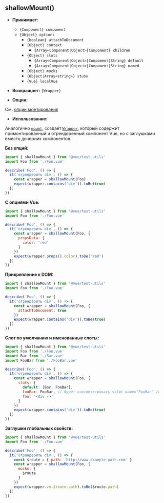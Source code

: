 ## shallowMount()

- **Принимает:**

  - `{Component} component`
  - `{Object} options`
    - `{boolean} attachToDocument`
    - `{Object} context`
      - `{Array<Component|Object>|Component} children`
    - `{Object} slots`
      - `{Array<Component|Object>|Component|String} default`
      - `{Array<Component|Object>|Component|String} named`
    - `{Object} mocks`
    - `{Object|Array<string>} stubs`
    - `{Vue} localVue`

- **Возвращает:** `{Wrapper}`

- **Опции:**

См. [опции монтирования](./options.md)

- **Использование:**

Аналогично [`mount`](mount.md), создаёт [`Wrapper`](wrapper/), который содержит примонтированный и отрендеренный компонент Vue, но с заглушками вместо дочерних компонентов.

**Без опций:**

```js
import { shallowMount } from '@vue/test-utils'
import Foo from './Foo.vue'

describe('Foo', () => {
  it('отрендерить div', () => {
    const wrapper = shallowMount(Foo)
    expect(wrapper.contains('div')).toBe(true)
  })
})
```

**С опциями Vue:**

```js
import { shallowMount } from '@vue/test-utils'
import Foo from './Foo.vue'

describe('Foo', () => {
  it('отрендерить div', () => {
    const wrapper = shallowMount(Foo, {
      propsData: {
        color: 'red'
      }
    })
    expect(wrapper.props().color).toBe('red')
  })
})
```

**Прикрепление к DOM:**

```js
import { shallowMount } from '@vue/test-utils'
import Foo from './Foo.vue'

describe('Foo', () => {
  it('отрендерить div', () => {
    const wrapper = shallowMount(Foo, {
      attachToDocument: true
    })
    expect(wrapper.contains('div')).toBe(true)
  })
})
```

**Слот по умолчанию и именованные слоты:**

```js
import { shallowMount } from '@vue/test-utils'
import Foo from './Foo.vue'
import Bar from './Bar.vue'
import FooBar from './FooBar.vue'

describe('Foo', () => {
  it('отрендерить div', () => {
    const wrapper = shallowMount(Foo, {
      slots: {
        default: [Bar, FooBar],
        fooBar: FooBar, // будет соответствовать <slot name="FooBar" />,
        foo: '<div />'
      }
    })
    expect(wrapper.contains('div')).toBe(true)
  })
})
```

**Заглушки глобальных свойств:**

```js
import { shallowMount } from '@vue/test-utils'
import Foo from './Foo.vue'

describe('Foo', () => {
  it('отрендерить div', () => {
    const $route = { path: 'http://www.example-path.com' }
    const wrapper = shallowMount(Foo, {
      mocks: {
        $route
      }
    })
    expect(wrapper.vm.$route.path).toBe($route.path)
  })
})
```
